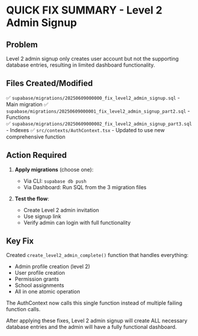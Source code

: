 # QUICK FIX SUMMARY - Level 2 Admin Signup

## Problem
Level 2 admin signup only creates user account but not the supporting database entries, resulting in limited dashboard functionality.

## Files Created/Modified
✅ `supabase/migrations/20250609000000_fix_level2_admin_signup.sql` - Main migration
✅ `supabase/migrations/20250609000001_fix_level2_admin_signup_part2.sql` - Functions  
✅ `supabase/migrations/20250609000002_fix_level2_admin_signup_part3.sql` - Indexes
✅ `src/contexts/AuthContext.tsx` - Updated to use new comprehensive function

## Action Required
1. **Apply migrations** (choose one):
   - Via CLI: `supabase db push`
   - Via Dashboard: Run SQL from the 3 migration files

2. **Test the flow**:
   - Create Level 2 admin invitation
   - Use signup link
   - Verify admin can login with full functionality

## Key Fix
Created `create_level2_admin_complete()` function that handles everything:
- Admin profile creation (level 2)
- User profile creation  
- Permission grants
- School assignments
- All in one atomic operation

The AuthContext now calls this single function instead of multiple failing function calls.

After applying these fixes, Level 2 admin signup will create ALL necessary database entries and the admin will have a fully functional dashboard.
